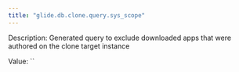 ```yaml
---
title: "glide.db.clone.query.sys_scope"
---
```


Description: Generated query to exclude downloaded apps that were authored on the clone target instance

Value: ``